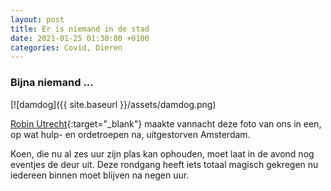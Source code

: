 ```yaml
---
layout: post
title: Er is niemand in de stad
date: 2021-01-25 01:30:00 +0100
categories: Covid, Dieren
---
```


### Bijna niemand ...

[![damdog]({{ site.baseurl }}/assets/damdog.png)

[Robin Utrecht](http://royalsbyrobin.nl/){:target="_blank"} maakte vannacht deze foto van ons in een, op wat hulp- en ordetroepen na, uitgestorven Amsterdam.  

Koen, die nu al zes uur zijn plas kan ophouden, moet laat in de avond nog eventjes de deur uit. Deze rondgang heeft iets totaal magisch gekregen nu iedereen binnen moet blijven na negen uur.

